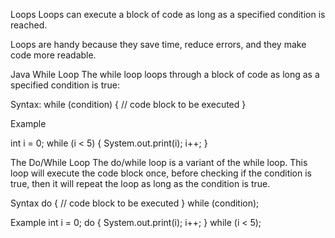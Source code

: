

Loops
Loops can execute a block of code as long as a specified condition is reached.

Loops are handy because they save time, reduce errors, and they make code more readable.

Java While Loop
The while loop loops through a block of code as long as a specified condition is true:



Syntax:
while (condition) {
  // code block to be executed
}

Example 


int i = 0;
while (i < 5) {
  System.out.print(i);
  i++;
}



The Do/While Loop
The do/while loop is a variant of the while loop. This loop will execute the code block once, before checking if the condition is true, then it will repeat the loop as long as the condition is true.

Syntax
do {
  // code block to be executed
}
while (condition);


Example
int i = 0;
do {
  System.out.print(i);
  i++;
}
while (i < 5);